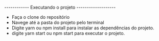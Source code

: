 ------------ Executando o projeto -------------------
* Faça o clone do repositório
* Navege até a pasta do projeto pelo terminal
* Digite yarn ou npm install para instalar as dependências do projeto.
* digite yarn start ou npm start para executar o projeto.
